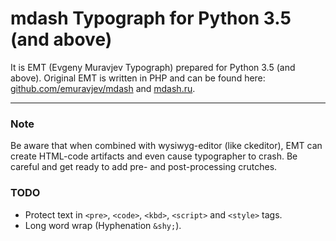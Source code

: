 # mdash Typograph for Python 3.5 (and above)

It is EMT (Evgeny Muravjev Typograph) prepared for Python 3.5 (and above). Original EMT is written in PHP and can be found here: [github.com/emuravjev/mdash](https://github.com/emuravjev/mdash) and
[mdash.ru](http://mdash.ru).

----
### Note

Be aware that when combined with wysiwyg-editor (like ckeditor), EMT can create HTML-code artifacts and even cause typographer to crash. Be careful and get ready to add pre- and post-processing crutches.

### TODO

* Protect text in `<pre>`, `<code>`, `<kbd>`, `<script>` and `<style>` tags.
* Long word wrap (Hyphenation `&shy;`).